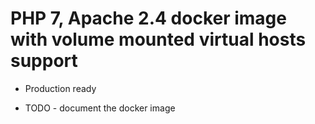 # PHP 7, Apache 2.4 docker image with volume mounted virtual hosts support

  - Production ready
  
  - TODO - document the docker image